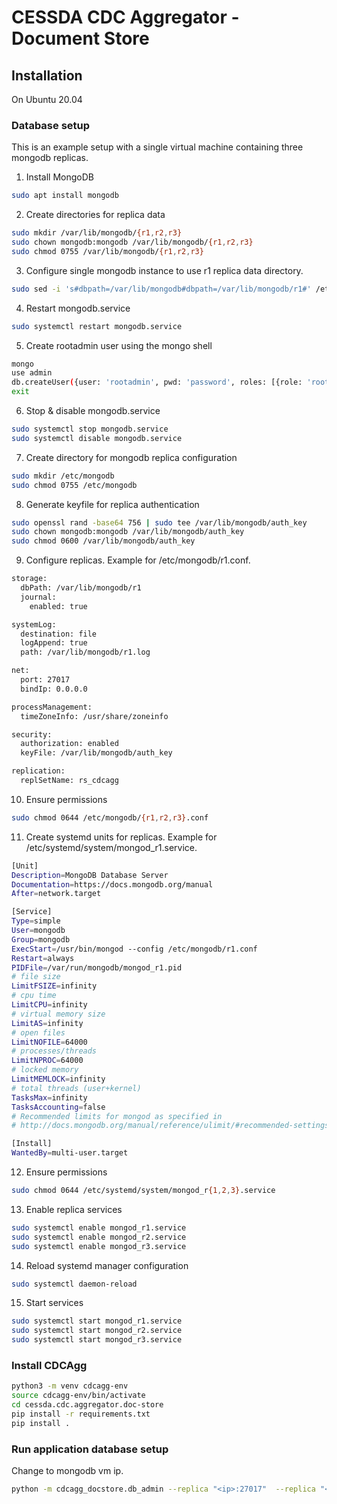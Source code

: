 # CESSDA CDC Aggregator - Document Store #

## Installation ##

On Ubuntu 20.04

### Database setup ###

This is an example setup with a single virtual machine containing
three mongodb replicas.


1. Install MongoDB

```sh
sudo apt install mongodb
```

2. Create directories for replica data

```sh
sudo mkdir /var/lib/mongodb/{r1,r2,r3}
sudo chown mongodb:mongodb /var/lib/mongodb/{r1,r2,r3}
sudo chmod 0755 /var/lib/mongodb/{r1,r2,r3}
```


3. Configure single mongodb instance to use r1 replica data directory.

```sh
sudo sed -i 's#dbpath=/var/lib/mongodb#dbpath=/var/lib/mongodb/r1#' /etc/mongodb.conf
```


4. Restart mongodb.service

```sh
sudo systemctl restart mongodb.service
```


5. Create rootadmin user using the mongo shell

```sh
mongo
use admin
db.createUser({user: 'rootadmin', pwd: 'password', roles: [{role: 'root', db: 'admin'}]})
exit
```


6. Stop & disable mongodb.service

```sh
sudo systemctl stop mongodb.service
sudo systemctl disable mongodb.service
```


7. Create directory for mongodb replica configuration

```sh
sudo mkdir /etc/mongodb
sudo chmod 0755 /etc/mongodb
```


8. Generate keyfile for replica authentication

```sh
sudo openssl rand -base64 756 | sudo tee /var/lib/mongodb/auth_key
sudo chown mongodb:mongodb /var/lib/mongodb/auth_key
sudo chmod 0600 /var/lib/mongodb/auth_key
```

9. Configure replicas. Example for /etc/mongodb/r1.conf.

```sh
storage:
  dbPath: /var/lib/mongodb/r1
  journal:
    enabled: true

systemLog:
  destination: file
  logAppend: true
  path: /var/lib/mongodb/r1.log

net:
  port: 27017
  bindIp: 0.0.0.0

processManagement:
  timeZoneInfo: /usr/share/zoneinfo

security:
  authorization: enabled
  keyFile: /var/lib/mongodb/auth_key

replication:
  replSetName: rs_cdcagg
```


10. Ensure permissions

```sh
sudo chmod 0644 /etc/mongodb/{r1,r2,r3}.conf
```


11. Create systemd units for replicas. Example for /etc/systemd/system/mongod_r1.service.

```sh
[Unit]
Description=MongoDB Database Server
Documentation=https://docs.mongodb.org/manual
After=network.target

[Service]
Type=simple
User=mongodb
Group=mongodb
ExecStart=/usr/bin/mongod --config /etc/mongodb/r1.conf
Restart=always
PIDFile=/var/run/mongodb/mongod_r1.pid
# file size
LimitFSIZE=infinity
# cpu time
LimitCPU=infinity
# virtual memory size
LimitAS=infinity
# open files
LimitNOFILE=64000
# processes/threads
LimitNPROC=64000
# locked memory
LimitMEMLOCK=infinity
# total threads (user+kernel)
TasksMax=infinity
TasksAccounting=false
# Recommended limits for mongod as specified in
# http://docs.mongodb.org/manual/reference/ulimit/#recommended-settings

[Install]
WantedBy=multi-user.target
```


12. Ensure permissions

```sh
sudo chmod 0644 /etc/systemd/system/mongod_r{1,2,3}.service
```


13. Enable replica services

```sh
sudo systemctl enable mongod_r1.service
sudo systemctl enable mongod_r2.service
sudo systemctl enable mongod_r3.service
```


14. Reload systemd manager configuration

```sh
sudo systemctl daemon-reload
```


15. Start services

```sh
sudo systemctl start mongod_r1.service
sudo systemctl start mongod_r2.service
sudo systemctl start mongod_r3.service
```


### Install CDCAgg ###

```sh
python3 -m venv cdcagg-env
source cdcagg-env/bin/activate
cd cessda.cdc.aggregator.doc-store
pip install -r requirements.txt
pip install .
```


### Run application database setup ###

Change <ip> to mongodb vm ip.

```sh
python -m cdcagg_docstore.db_admin --replica "<ip>:27017"  --replica "<ip>:27018" --replica "<ip>:27019" initiate_replicaset setup_database setup_collections setup_users
```
